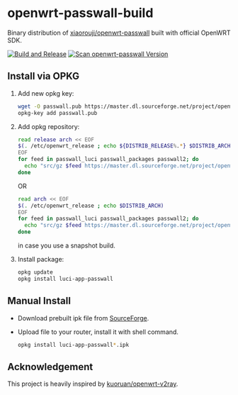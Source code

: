 # openwrt-passwall-build

Binary distribution of [xiaorouji/openwrt-passwall](https://github.com/xiaorouji/openwrt-passwall) built with official OpenWRT SDK.

[![Build and Release](https://github.com/dianlujitao/openwrt-passwall-build/actions/workflows/build-release.yml/badge.svg)](https://github.com/dianlujitao/openwrt-passwall-build/actions/workflows/build-release.yml)
[![Scan openwrt-passwall Version](https://github.com/dianlujitao/openwrt-passwall-build/actions/workflows/version-scan.yml/badge.svg)](https://github.com/dianlujitao/openwrt-passwall-build/actions/workflows/version-scan.yml)

## Install via OPKG

1. Add new opkg key:

    ```sh
    wget -O passwall.pub https://master.dl.sourceforge.net/project/openwrt-passwall-build/passwall.pub
    opkg-key add passwall.pub
    ```

2. Add opkg repository:

    ```sh
    read release arch << EOF
    $(. /etc/openwrt_release ; echo ${DISTRIB_RELEASE%.*} $DISTRIB_ARCH)
    EOF
    for feed in passwall_luci passwall_packages passwall2; do
      echo "src/gz $feed https://master.dl.sourceforge.net/project/openwrt-passwall-build/releases/packages-$release/$arch/$feed" >> /etc/opkg/customfeeds.conf
    done
    ```

    OR

    ```sh
    read arch << EOF
    $(. /etc/openwrt_release ; echo $DISTRIB_ARCH)
    EOF
    for feed in passwall_luci passwall_packages passwall2; do
      echo "src/gz $feed https://master.dl.sourceforge.net/project/openwrt-passwall-build/snapshots/packages/$arch/$feed" >> /etc/opkg/customfeeds.conf
    done
    ```

    in case you use a snapshot build.

3. Install package:

    ```sh
    opkg update
    opkg install luci-app-passwall
    ```

## Manual Install

- Download prebuilt ipk file from [SourceForge](https://sourceforge.net/projects/openwrt-passwall-build/files/).

- Upload file to your router, install it with shell command.

  ```sh
  opkg install luci-app-passwall*.ipk
  ```

## Acknowledgement

This project is heavily inspired by [kuoruan/openwrt-v2ray](https://github.com/kuoruan/openwrt-v2ray).
